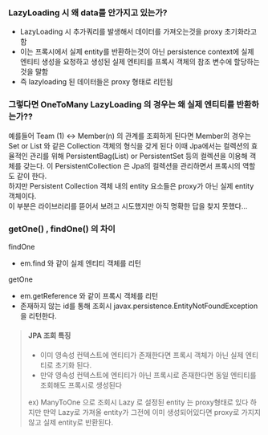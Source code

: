 ### **LazyLoading 시 왜 data를 안가지고 있는가?**

- LazyLoading 시 추가쿼리를 발생해서 데이터를 가져오는것을 proxy 초기화라고함
- 이는 프록시에서 실제 entity를 반환하는것이 아닌 persistence context에 실제 엔티티 생성을 요청하고 생성된 실제 엔티티를 프록시 객체의 참조 변수에 할당하는것을 말함
- 즉 lazyloading 된 데이터들은 proxy 형태로 리턴됨

### **그렇다면 OneToMany LazyLoading 의 경우는 왜 실제 엔티티를 반환하는가??**

예를들어 Team (1) <-> Member(n) 의 관계를 조회하게 된다면
Member의 경우는 Set or List 와 같은 Collection 객체의 형식을 갖게 된다
이때 Jpa에서는 컬렉션의 효율적인 관리를 위해 PersistentBag(List) or PersistentSet 등의 컬렉션을 이용해
객체를 갖는다. 이 PersistentCollection 은 Jpa의 컬렉션을 관리하면서 프록시의 역할도 같이 한다.  
하지만 Persistent Collection 객체 내의 entity 요소들은 proxy가 아닌 실제 entity 객체이다.  
이 부분은 라이브러리를 뜯어서 보려고 시도했지만 아직 명확한 답을 찾지 못했다...

### **getOne() , findOne() 의 차이**

findOne

- em.find 와 같이 실제 엔티티 객체를 리턴

getOne

- em.getReference 와 같이 프록시 객체를 리턴
- 존재하지 않는 id를 통해 조회시 javax.persistence.EntityNotFoundException 을 리턴한다.

> #### **JPA 조회 특징**
>
> - 이미 영속성 컨텍스트에 엔티티가 존재한다면 프록시 객체가 아닌 실제 엔티티로 초기화 된다.
> - 만약 영속성 컨텍스트에 엔티티가 아닌 프록시로 존재한다면 동일 엔티티를 조회해도 프록시로 생성된다
>
> ex) ManyToOne 으로 조회시 Lazy 로 설정된 entity 는 proxy형태로 있다
> 하지만 만약 Lazy로 가져올 entity가 그전에 이미 생성되어있다면 proxy로 가지지 않고 실제 entity로 반환된다.
